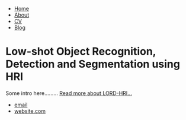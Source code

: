 <!DOCTYPE html>
<html>
	<head>
		<title>Low-shot Object Recognition, Detection and Segmentation using HRI</title>
	</head>
	<body>
		<nav>
    		<ul>
        		<li><a href="/">Home</a></li>
	        	<li><a href="/about">About</a></li>
        		<li><a href="/cv">CV</a></li>
        		<li><a href="/blog">Blog</a></li>
    		</ul>
		</nav>
		<div class="container">
    		<div class="blurb">
        		<h1>Low-shot Object Recognition, Detection and Segmentation using HRI</h1>
				<p>Some intro here......... <a href="/about">Read more about LORD-HRI...</a></p>
    		</div><!-- /.blurb -->
		</div><!-- /.container -->
		<footer>
    		<ul>
        		<li><a href="some email address here">email</a></li>
        		<li><a href="website title here">website.com</a></li>
			</ul>
		</footer>
	</body>
</html>
